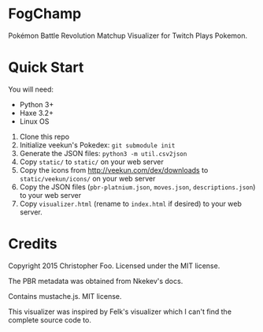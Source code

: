 FogChamp
========

Pokémon Battle Revolution Matchup Visualizer for Twitch Plays Pokemon.


Quick Start
===========

You will need:

* Python 3+
* Haxe 3.2+
* Linux OS

1. Clone this repo
2. Initialize veekun's Pokedex: `git submodule init`
3. Generate the JSON files: `python3 -m util.csv2json`
4. Copy `static/` to `static/` on your web server
5. Copy the icons from http://veekun.com/dex/downloads to `static/veekun/icons/` on your web server
6. Copy the JSON files (`pbr-platnium.json`, `moves.json`, `descriptions.json`) to your web server
7. Copy `visualizer.html` (rename to `index.html` if desired) to your web server.


Credits
=======

Copyright 2015 Christopher Foo. Licensed under the MIT license.

The PBR metadata was obtained from Nkekev's docs.

Contains mustache.js. MIT license.

This visualizer was inspired by Felk's visualizer which I can't find the complete source code to.



